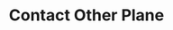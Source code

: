 ---
title: "Contact Other Plane"
index: "contact-other-plane"
permalink: /spells/contact-other-plane/
tags:
  - Spell
  - 5th Level
  - Divination
available_for:
  - Warlock
  - Wizard
level: "5th Level"
school: "Divination"
comp:
  - V
duration: "1 Minute"
cast_time: "1 Minute"
ritual: true
attack: "INT Save"
description: |
  You mentally contact a demigod, the spirit of a long-dead sage, or some other mysterious entity from another plane. Contacting this extraplanar intelligence can strain or even break your mind. When you cast this spell, make a DC 15 intelligence saving throw. On a failure, you take 6d6 psychic damage and are insane until you finish a long rest. While insane, you can't take actions, can't understand what other creatures say, can't read, and speak only in gibberish. A greater restoration spell cast on you ends this effect.

  On a successful save, you can ask the entity up to five questions. You must ask your questions before the spell ends. The GM answers each question with one word, such as "yes," "no," "maybe," "never," "irrelevant," or "unclear" (if the entity doesn't know the answer to the question). If a one-word answer would be misleading, the GM might instead offer a short phrase as an answer.
excerpt: "You mentally contact a demigod, the spirit of a long-dead sage, or some other mysterious entity from another plane."
source: "Basic Rules"
---
